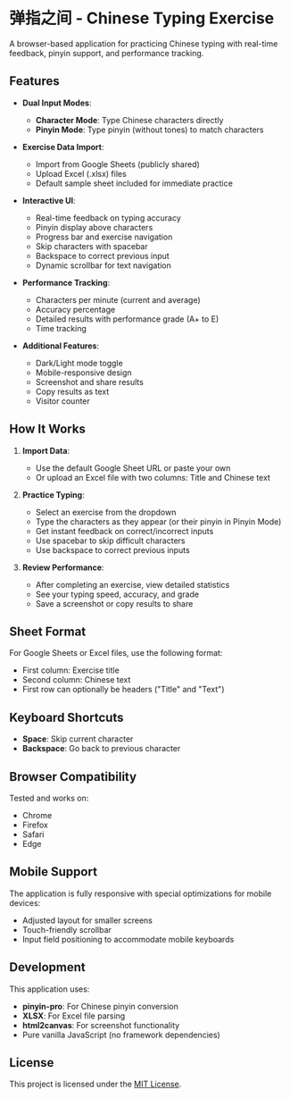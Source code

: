# 弹指之间 - Chinese Typing Exercise

A browser-based application for practicing Chinese typing with real-time feedback, pinyin support, and performance tracking.

## Features

- **Dual Input Modes**:
  - **Character Mode**: Type Chinese characters directly
  - **Pinyin Mode**: Type pinyin (without tones) to match characters

- **Exercise Data Import**:
  - Import from Google Sheets (publicly shared)
  - Upload Excel (.xlsx) files
  - Default sample sheet included for immediate practice

- **Interactive UI**:
  - Real-time feedback on typing accuracy
  - Pinyin display above characters
  - Progress bar and exercise navigation
  - Skip characters with spacebar
  - Backspace to correct previous input
  - Dynamic scrollbar for text navigation

- **Performance Tracking**:
  - Characters per minute (current and average)
  - Accuracy percentage
  - Detailed results with performance grade (A+ to E)
  - Time tracking

- **Additional Features**:
  - Dark/Light mode toggle
  - Mobile-responsive design
  - Screenshot and share results
  - Copy results as text
  - Visitor counter

## How It Works

1. **Import Data**:
   - Use the default Google Sheet URL or paste your own
   - Or upload an Excel file with two columns: Title and Chinese text

2. **Practice Typing**:
   - Select an exercise from the dropdown
   - Type the characters as they appear (or their pinyin in Pinyin Mode)
   - Get instant feedback on correct/incorrect inputs
   - Use spacebar to skip difficult characters
   - Use backspace to correct previous inputs

3. **Review Performance**:
   - After completing an exercise, view detailed statistics
   - See your typing speed, accuracy, and grade
   - Save a screenshot or copy results to share

## Sheet Format

For Google Sheets or Excel files, use the following format:
- First column: Exercise title
- Second column: Chinese text
- First row can optionally be headers ("Title" and "Text")

## Keyboard Shortcuts

- **Space**: Skip current character
- **Backspace**: Go back to previous character

## Browser Compatibility

Tested and works on:
- Chrome
- Firefox
- Safari
- Edge

## Mobile Support

The application is fully responsive with special optimizations for mobile devices:
- Adjusted layout for smaller screens
- Touch-friendly scrollbar
- Input field positioning to accommodate mobile keyboards

## Development

This application uses:
- **pinyin-pro**: For Chinese pinyin conversion
- **XLSX**: For Excel file parsing
- **html2canvas**: For screenshot functionality
- Pure vanilla JavaScript (no framework dependencies)

## License

This project is licensed under the [MIT License](LICENSE).
